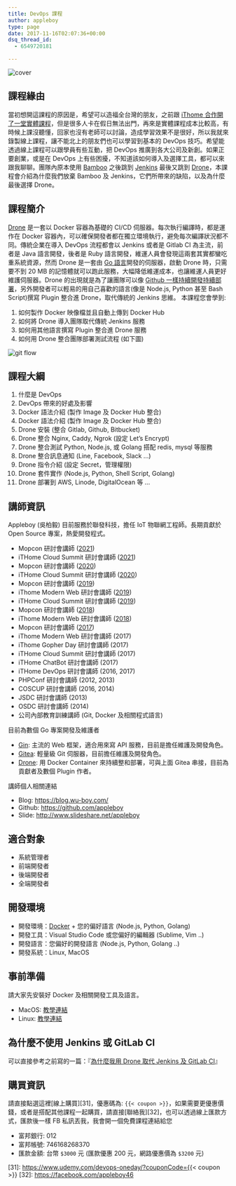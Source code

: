 ```yaml
---
title: DevOps 課程
author: appleboy
type: page
date: 2017-11-16T02:07:36+00:00
dsq_thread_id:
  - 6549720181

---
```


![cover](https://i.imgur.com/2P2MVNK.png)

## 課程緣由

當初想開這課程的原因是，希望可以造福全台灣的朋友，之前跟 [iThome 合作開了一堂實體課程][2]，但是很多人卡在假日無法出門，再來是實體課程成本比較高，有時候上課沒聽懂，回家也沒有老師可以討論，造成學習效果不是很好，所以我就來錄製線上課程，讓不能北上的朋友們也可以學習到基本的 DevOps 技巧。希望能透過線上課程可以跟學員有些互動，把 DevOps 推廣到各大公司及新創。如果正要創業，或是在 DevOps 上有些困擾，不知道該如何導入及選擇工具，都可以來跟我聊聊。團隊內原本使用 [Bamboo][3] 之後跳到 [Jenkins][4] 最後又跳到 [Drone][5]，本課程會介紹為什麼我們放棄 Bamboo 及 Jenkins，它們所帶來的缺陷，以及為什麼最後選擇 Drone。

## 課程簡介

[Drone][6] 是一套以 Docker 容器為基礎的 CI/CD 伺服器。每次執行編譯時，都是運作在 Docker 容器內，可以確保開發者都在獨立環境執行，避免每次編譯狀況都不同。傳統企業在導入 DevOps 流程都會以 Jenkins 或者是 Gitlab CI 為主流，前者是 Java 語言開發，後者是 Ruby 語言開發，維運人員會發現這兩套其實都蠻吃重系統資源，然而 Drone 是一套由 [Go 語言][7]開發的伺服器，啟動 Drone 時，只需要不到 20 MB 的記憶體就可以跑此服務，大幅降低維運成本，也讓維運人員更好維護伺服器。Drone 的出現就是為了讓團隊可以像 [Github 一樣持續開發持續部署][8]，另外開發者可以輕易的用自己喜歡的語言(像是 Node.js, Python 甚至 Bash Script)撰寫 Plugin 整合進 Drone，取代傳統的 Jenkins 思維。 本課程您會學到:

  1. 如何製作 Docker 映像檔並且自動上傳到 Docker Hub
  2. 如何將 Drone 導入團隊取代傳統 Jenkins 服務
  3. 如何用其他語言撰寫 Plugin 整合進 Drone 服務
  4. 如何用 Drone 整合團隊部署測試流程 (如下圖)

![git flow](https://c1.staticflickr.com/5/4185/34309691871_65d36545a5_c.jpg)

## 課程大綱

  1. 什麼是 DevOps
  2. DevOps 帶來的好處及影響
  3. Docker 語法介紹 (製作 Image 及 Docker Hub 整合)
  4. Docker 語法介紹 (製作 Image 及 Docker Hub 整合)
  5. Drone 安裝 (整合 Gitlab, Github, Bitbucket)
  6. Drone 整合 Nginx, Caddy, Ngrok (設定 Let&#8217;s Encrypt)
  7. Drone 整合測試 Python, Node.js, 或 Golang 搭配 redis, mysql 等服務
  8. Drone 整合訊息通知 (Line, Facebook, Slack &#8230;)
  9. Drone 指令介紹 (設定 Secret，管理權限)
 10. Drone 套件實作 (Node.js, Python, Shell Script, Golang)
 11. Drone 部署到 AWS, Linode, DigitalOcean 等 &#8230;

## 講師資訊

Appleboy (吳柏毅) 目前服務於聯發科技，擔任 IoT 物聯網工程師。長期貢獻於 Open Source 專案，熱愛開發程式。

* Mopcon 研討會講師 ([2021](https://mopcon.org/2021/speaker/136))
* iTHome Cloud Summit 研討會講師 ([2021](https://cloudsummit.ithome.com.tw/2021/speaker-page/69))
* Mopcon 研討會講師 ([2020][17])
* iTHome Cloud Summit 研討會講師 ([2020][17])
* Mopcon 研討會講師 ([2019][16])
* iThome Modern Web 研討會講師 ([2019][15])
* iTHome Cloud Summit 研討會講師 ([2019][14])
* Mopcon 研討會講師 ([2018][13])
* iThome Modern Web 研討會講師 ([2018][12])
* Mopcon 研討會講師 ([2017][11])
* iThome Modern Web 研討會講師 (2017)
* iThome Gopher Day 研討會講師 (2017)
* iTHome Cloud Summit 研討會講師 (2017)
* iTHome ChatBot 研討會講師 (2017)
* iTHome DevOps 研討會講師 (2016, 2017)
* PHPConf 研討會講師 (2012, 2013)
* COSCUP 研討會講師 (2016, 2014)
* JSDC 研討會講師 (2013)
* OSDC 研討會講師 (2014)
* 公司內部教育訓練講師 (Git, Docker 及相關程式語言)

[11]: https://mopcon.org/2017/
[12]: https://modernweb.tw/2018/
[13]: https://mopcon.org/2018/
[14]: https://cloudsummit.ithome.com.tw/2019/
[15]: https://modernweb.tw/2019/
[16]: https://mopcon.org/2019/
[17]: https://cloudsummit.ithome.com.tw/2020/
[18]: https://mopcon.org/2020/

目前為數個 Go 專案開發及維護者

* [Gin][21]: 主流的 Web 框架，適合用來寫 API 服務，目前是擔任維護及開發角色。
* [Gitea][22]: 輕量級 Git 伺服器，目前擔任維護及開發角色。
* [Drone][23]: 用 Docker Container 來持續整和部署，可與上面 Gitea 串接，目前為貢獻者及數個 Plugin 作者。

[21]: https://github.com/gin-gonic/gin
[22]: https://gitea.io/zh-tw/
[23]: https://github.com/drone/drone

講師個人相關連結

* Blog: <https://blog.wu-boy.com/>
* Github: <https://github.com/appleboy>
* Slide: <http://www.slideshare.net/appleboy>

## 適合對象

* 系統管理者
* 前端開發者
* 後端開發者
* 全端開發者

## 開發環境

* 開發環境：[Docker][12] + 您的偏好語言 (Node.js, Python, Golang)
* 開發工具：Visual Studio Code 或您偏好的編輯器 (Sublime, Vim ..)
* 開發語言：您偏好的開發語言 (Node.js, Python, Golang ..)
* 開發系統：Linux, MacOS

## 事前準備

請大家先安裝好 Docker 及相關開發工具及語言。

* MacOS: [教學連結][13]
* Linux: [教學連結][14]

## 為什麼不使用 Jenkins 或 GitLab CI

可以直接參考之前寫的一篇：『[為什麼我用 Drone 取代 Jenkins 及 GitLab CI](https://blog.wu-boy.com/2017/09/why-i-choose-drone-as-ci-cd-tool/)』

## 購買資訊

請直接點選這裡[線上購買][31]，優惠碼為: `{{< coupon >}}`，如果需要更優惠價錢，或者是搭配其他課程一起購買，請直接[聯絡我][32]，也可以透過線上匯款方式，匯款後一樣 FB 私訊丟我，我會開一個免費課程連結給您

* 富邦銀行: 012
* 富邦帳號: 746168268370
* 匯款金額: 台幣 `$3000` 元 (匯款優惠 200 元，網路優惠價為 `$3200` 元)

[31]: https://www.udemy.com/devops-oneday/?couponCode={{< coupon >}}
[32]: https://facebook.com/appleboy46

 [1]: https://www.flickr.com/photos/appleboy/34957940160/in/dateposted-public/ "drone-logo_512"
 [2]: http://learning.ithome.com.tw/course/9cT5RF2vOMMrCfx
 [3]: https://www.atlassian.com/software/bamboo
 [4]: https://jenkins.io/
 [5]: https://drone.io/
 [6]: https://github.com/drone/drone
 [7]: https://golang.org
 [8]: https://github.com/blog/1241-deploying-at-github#always-be-shipping
 [9]: https://www.flickr.com/photos/appleboy/34309691871/in/dateposted-public/ "Screen Shot 2017-05-04 at 11.50.29 AM"
 [10]: https://github.com/gin-gonic/gin
 [11]: https://gitea.io/zh-tw/
 [12]: https://docs.docker.com/engine/installation/
 [13]: https://docs.docker.com/docker-for-mac/install/
 [14]: https://docs.docker.com/engine/installation/linux/ubuntu/
 [16]: https://www.udemy.com/devops-oneday/
